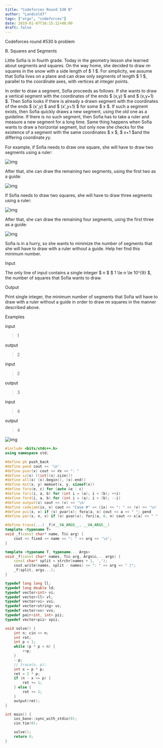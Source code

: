 ```yaml
---
title: "Codeforces Round 530 B"
author: "Landcold7"
tags: ["algo", "codeforces"]
date: 2019-01-07T16:15:12+08:00
draft: false
---
```


Codeforces round #530 b problem

<!--more-->

B. Squares and Segments

Little Sofia is in fourth grade. Today in the geometry lesson she learned about segments and squares. On the way home, she decided to draw 𝑛n squares in the snow with a side length of $ 1 $. For simplicity, we assume that Sofia lives on a plane and can draw only segments of length $ 1 $, parallel to the coordinate axes, with vertices at integer points.

In order to draw a segment, Sofia proceeds as follows. If she wants to draw a vertical segment with the coordinates of the ends $ (x,y) $ and $ (x,y+1) $. Then Sofia looks if there is already a drawn segment with the coordinates of the ends $ (x′,y) $ and $ (x′,y+1) $ for some $ x $. If such a segment exists, then Sofia quickly draws a new segment, using the old one as a guideline. If there is no such segment, then Sofia has to take a ruler and measure a new segment for a long time. Same thing happens when Sofia wants to draw a horizontal segment, but only now she checks for the existence of a segment with the same coordinates $ x $, $ x+1 $and the differing coordinate 𝑦y.

For example, if Sofia needs to draw one square, she will have to draw two segments using a ruler:

![img](../codeforces-round-530-b-asset/6828c65bae13ed02707cf640aefff2b431c2e421.png)

After that, she can draw the remaining two segments, using the first two as a guide:

![img](../codeforces-round-530-b-asset/67386c6f7dd570c81a116603e173d7b5690a61d2.png)

If Sofia needs to draw two squares, she will have to draw three segments using a ruler:

![img](../codeforces-round-530-b-asset/87b87a98836e80eaf356df1ed07f694d8d0f4384.png)

After that, she can draw the remaining four segments, using the first three as a guide:

![img](../codeforces-round-530-b-asset/a87ef39735eb57801724db3d75ec5b0647e20986.png)

Sofia is in a hurry, so she wants to minimize the number of segments that she will have to draw with a ruler without a guide. Help her find this minimum number.

Input

The only line of input contains a single integer $ n $ $ 1 \le n \le 10^{9} $, the number of squares that Sofia wants to draw.

Output

Print single integer, the minimum number of segments that Sofia will have to draw with a ruler without a guide in order to draw 𝑛n squares in the manner described above.

Examples

input

> 1

output

> 2

input

> 2

output

> 3

input

> 4

output

> 4

![img](../codeforces-round-530-b-asset/solver.jpeg)

```c++
#include <bits/stdc++.h>
using namespace std;

#define pb push_back
#define pend cout << '\n'
#define pvar(x) cout << #x << ": "
#define sz(x) ((int)(x).size())
#define all(x) (x).begin(), (x).end()
#define mst(x, y) memset(x, y, sizeof(x))
#define fora(e, c) for (auto &e : c)
#define fori(i, a, b) for (int i = (a); i < (b); ++i)
#define ford(i, a, b) for (int i = (a); i > (b); --i)
#define output(v) cout << (v) << '\n'
#define codejam(ix, v) cout << "Case #" << (ix) << ": " << (v) << '\n'
#define pvi(x, v) if (v) pvar(x); fora(a, x) cout << a << " "; pend
#define par(x, n, v) if (v) pvar(x); fori(a, 0, n) cout << x[a] << " "; pend

#define trace(...) _f(#__VA_ARGS__, __VA_ARGS__)
template <typename T>
void _f(const char* name, T&& arg) {
    cout << fixed << name << ": " << arg << '\n';
}

template <typename T, typename... Args>
void _f(const char* names, T&& arg, Args&&... args) {
    const char* split = strchr(names + 1, ',');
    cout.write(names, split - names) << ": " << arg << " |";
    _f(split, args...);
}

typedef long long ll;
typedef long double ld;
typedef vector<int> vi;
typedef vector<ll> vl;
typedef vector<vi> vvi;
typedef vector<string> vs;
typedef vector<vs> vvs;
typedef pair<int, int> pii;
typedef vector<pii> vpii;

void solve() {
    int n; cin >> n;
    int ret;
    int p = 1;
    while (p * p < n) {
        ++p;
    }
    --p;
    // trace(n, p);
    int x = p * p;
    ret = 2 * p;
    if (n - x <= p) {
        ret += 1;
    } else {
        ret += 2;
    }
    output(ret);
}

int main() {
    ios_base::sync_with_stdio(0);
    cin.tie(0);

    solve();
    return 0;
}
```

